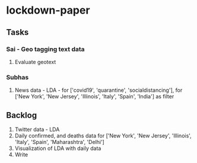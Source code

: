 # lockdown-paper

## Tasks

### Sai - Geo tagging text data 
1. Evaluate geotext

### Subhas 
1. News data - LDA - for ['covid19', 'quarantine', 'socialdistancing'], for ['New York', 'New Jersey', 'Illinois', 'Italy', 'Spain', 'India'] as filter


## Backlog
1. Twitter data - LDA
2. Daily confirmed, and deaths data for ['New York', 'New Jersey', 'Illinois', 'Italy', 'Spain', 'Maharashtra', 'Delhi']
3. Visualization of LDA with daily data
4. Write
